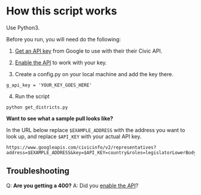 # How this script works

Use Python3.

Before you run, you will need do the following:

1. [Get an API key](https://console.developers.google.com/apis/credentials?project=lma-kft&folder&organizationId)  from Google to use with their their Civic API.

1. [Enable the API](https://console.developers.google.com/apis/library/civicinfo.googleapis.com?q=Civic&id=a7de1ed0-c5d0-44ca-8365-267daf15ca5b&project=lma-kft&folder&organizationId) to work with your key.

1. Create a config.py on your local machine and add the key there.
  ```
  g_api_key = 'YOUR_KEY_GOES_HERE'
  ```

4. Run the script

```
python get_districts.py
```


**Want to see what a sample pull looks like?**

In the URL below replace `$EXAMPLE_ADDRESS` with the address you want to look up, and replace `$API_KEY` with your actual API key.

```
https://www.googleapis.com/civicinfo/v2/representatives?address=$EXAMPLE_ADDRESS&key=$API_KEY=country&roles=legislatorLowerBody
```


## Troubleshooting

Q: **Are you getting a 400?**
A: Did you [enable the API](https://console.developers.google.com/apis/library/civicinfo.googleapis.com?q=Civic&id=a7de1ed0-c5d0-44ca-8365-267daf15ca5b&project=lma-kft&folder&organizationId)?


